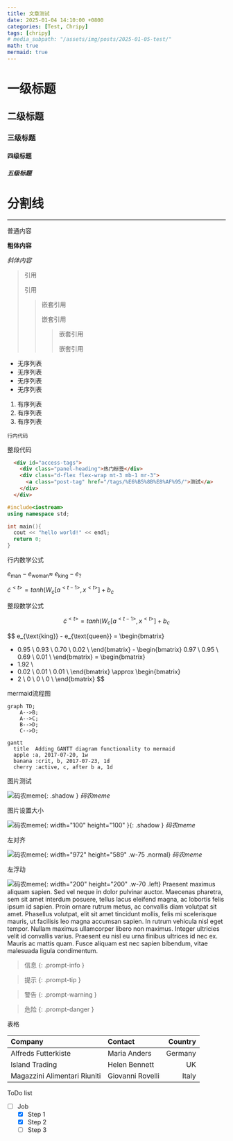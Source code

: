 ```yaml
---
title: 文章测试
date: 2025-01-04 14:10:00 +0800
categories: [Test, Chripy]
tags: [chripy]
# media_subpath: "/assets/img/posts/2025-01-05-test/"
math: true
mermaid: true
---
```


# 一级标题
## 二级标题
### 三级标题
#### 四级标题
##### 五级标题

# 分割线
-------------

普通内容

**粗体内容**

*斜体内容*

> 引用
>
> 引用
>
> > 嵌套引用
> >
> > 嵌套引用
> >
> > > 嵌套引用
> > >
> > > 嵌套引用

- 无序列表
- 无序列表
- 无序列表
- 无序列表

1. 有序列表
2. 有序列表
3. 有序列表

`行内代码`

整段代码
```html
  <div id="access-tags">
    <div class="panel-heading">热门标签</div>
    <div class="d-flex flex-wrap mt-3 mb-1 mr-3">
      <a class="post-tag" href="/tags/%E6%B5%8B%E8%AF%95/">测试</a>
    </div>
  </div>
```

```cpp
#include<iostream>
using namespace std;

int main(){
  cout << "hello world!" << endl;
  return 0;
}
```

行内数学公式

$e_{\text{man}}-e_{\text{woman}}\approx\ e_{\text{king}}- e_{?}$

${\tilde{c}}^{< t >} = tanh(W_{c}\left\lbrack a^{< t - 1>},x^{< t >} \right\rbrack +b_{c}$

整段数学公式

$$
{\tilde{c}}^{< t >} = tanh(W_{c}\left\lbrack a^{< t - 1>},x^{< t >} \right\rbrack +b_{c}
$$

$$
e_{\text{king}} - e_{\text{queen}} = \begin{bmatrix}
 - 0.95 \\
     0.93 \\
       0.70 \\
       0.02 \\
       \end{bmatrix} - \begin{bmatrix}
       0.97 \\
       0.95 \\
       0.69 \\
       0.01 \\
       \end{bmatrix} = \begin{bmatrix}
 - 1.92 \\
 - 0.02 \\
     0.01 \\
       0.01 \\
       \end{bmatrix} \approx \begin{bmatrix}
 - 2 \\
     0 \\
       0 \\
       0 \\
       \end{bmatrix}
$$

mermaid流程图

```mermaid
graph TD;
    A-->B;
    A-->C;
    B-->D;
    C-->D;
```

```mermaid
gantt
  title  Adding GANTT diagram functionality to mermaid
  apple :a, 2017-07-20, 1w
  banana :crit, b, 2017-07-23, 1d
  cherry :active, c, after b a, 1d
```

图片测试

![码农meme](/assets/img/posts/2025-01-05-test/rabbyte.jpg){: .shadow }
_码农meme_

图片设置大小

![码农meme](/assets/img/posts/2025-01-05-test/rabbyte.jpg){: width="100" height="100" }{: .shadow }
_码农meme_

左对齐

![码农meme](/assets/img/posts/2025-01-05-test/rabbyte.jpg){: width="972" height="589" .w-75 .normal}
_码农meme_

左浮动

![码农meme](/assets/img/posts/2025-01-05-test/rabbyte.jpg){: width="200" height="200" .w-70 .left}
Praesent maximus aliquam sapien. Sed vel neque in dolor pulvinar auctor. Maecenas pharetra, sem sit amet interdum posuere, tellus lacus eleifend magna, ac lobortis felis ipsum id sapien. Proin ornare rutrum metus, ac convallis diam volutpat sit amet. Phasellus volutpat, elit sit amet tincidunt mollis, felis mi scelerisque mauris, ut facilisis leo magna accumsan sapien. In rutrum vehicula nisl eget tempor. Nullam maximus ullamcorper libero non maximus. Integer ultricies velit id convallis varius. Praesent eu nisl eu urna finibus ultrices id nec ex. Mauris ac mattis quam. Fusce aliquam est nec sapien bibendum, vitae malesuada ligula condimentum.


> 信息
{: .prompt-info }

> 提示
{: .prompt-tip }

> 警告
{: .prompt-warning }

> 危险
{: .prompt-danger }

表格

| Company                      | Contact          | Country |
|:-----------------------------|:-----------------|--------:|
| Alfreds Futterkiste          | Maria Anders     | Germany |
| Island Trading               | Helen Bennett    | UK      |
| Magazzini Alimentari Riuniti | Giovanni Rovelli | Italy   |


ToDo list

- [ ] Job
  + [x] Step 1
  + [x] Step 2
  + [ ] Step 3
